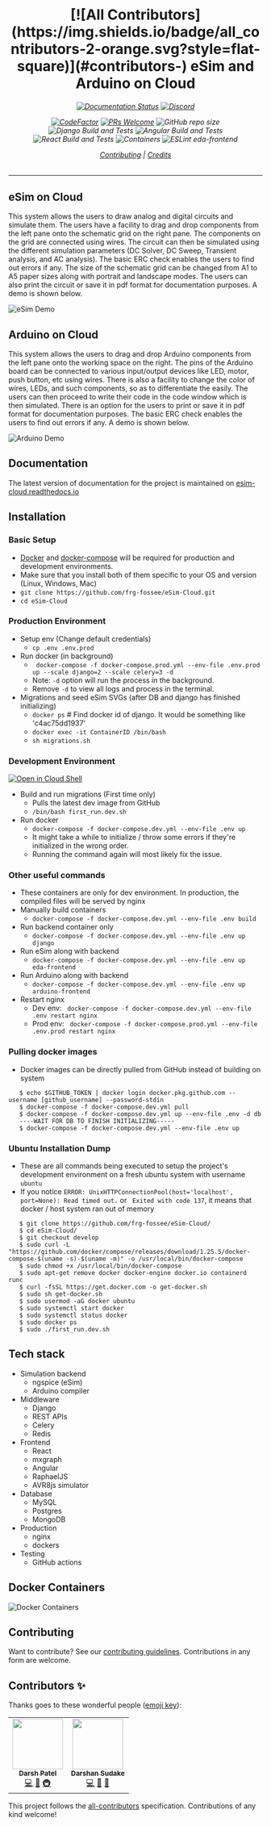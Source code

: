 <h1 align="center"> 
<!-- ALL-CONTRIBUTORS-BADGE:START - Do not remove or modify this section -->
[![All Contributors](https://img.shields.io/badge/all_contributors-2-orange.svg?style=flat-square)](#contributors-)
<!-- ALL-CONTRIBUTORS-BADGE:END -->
eSim and Arduino on Cloud 
</h1>
<h6 align="center"> 

[![Documentation Status](https://readthedocs.org/projects/esim-cloud/badge/?version=latest)](https://esim-cloud.readthedocs.io/en/latest/?badge=latest)
[![Discord](https://img.shields.io/discord/737767491266281583?color=blue&label=chat%20with%20us&logo=discord)](https://discord.gg/cZbDD8K)

[![CodeFactor](https://www.codefactor.io/repository/github/frg-fossee/esim-cloud/badge)](https://www.codefactor.io/repository/github/frg-fossee/esim-cloud)
[![PRs Welcome](https://img.shields.io/badge/PRs-welcome-important)](https://img.shields.io/badge/PRs-welcome-important)
![GitHub repo size](https://img.shields.io/github/repo-size/frg-fossee/eSim-Cloud?color=ff69b4&logo=git&logoColor=ff69b4)
![Django Build and Tests](https://github.com/frg-fossee/eSim-Cloud/workflows/Django%20Build%20and%20Tests/badge.svg?branch=develop)
![Angular Build and Tests](https://github.com/frg-fossee/eSim-Cloud/workflows/Angular%20Build%20and%20Tests/badge.svg?branch=develop)
![React Build and Tests](https://github.com/frg-fossee/eSim-Cloud/workflows/React%20Build%20and%20Tests/badge.svg?branch=develop)
![Containers](https://github.com/frg-fossee/eSim-Cloud/workflows/Containers/badge.svg)
![ESLint eda-frontend](https://github.com/frg-fossee/eSim-Cloud/workflows/ESLint%20eda-frontend/badge.svg?branch=develop)

[Contributing](#Contributing) | [Credits](#Credits)
</h6>

---

## eSim on Cloud
This system allows the users to draw analog and digital circuits and simulate them. The users have a facility to drag and drop components from the left pane onto the schematic grid on the right pane. The components on the grid are connected using wires. The circuit can then be simulated using the different simulation parameters (DC Solver, DC Sweep, Transient analysis, and AC analysis). The basic ERC check enables the users to find out errors if any. The size of the schematic grid can be changed from A1 to A5 paper sizes along with portrait and landscape modes. The users can also print the circuit or save it in pdf format for documentation purposes. A demo is shown below.

![eSim Demo](demo/demo-esim.gif)

## Arduino on Cloud
This system allows the users to drag and drop Arduino components from the left pane onto the working space on the right. The pins of the Arduino board can be connected to various input/output devices like LED, motor, push button, etc using wires. There is also a facility to change the color of wires, LEDs, and such components, so as to differentiate the easily. The users can then proceed to write their code in the code window which is then simulated. There is an option for the users to print or save it in pdf format for documentation purposes. The basic ERC check enables the users to find out errors if any. A demo is shown below.

![Arduino Demo](demo/demo-arduino.gif)

## Documentation 

The latest version of documentation for the project is maintained on [esim-cloud.readthedocs.io](https://esim-cloud.readthedocs.io/)

## Installation

### Basic Setup
* [Docker](https://docs.docker.com/get-docker/) and [docker-compose](https://docs.docker.com/compose/install/) will be required for production and development environments. 
* Make sure that you install both of them specific to your OS and version (Linux, Windows, Mac)
* ```git clone https://github.com/frg-fossee/eSim-Cloud.git```
* ```cd eSim-Cloud```

### Production Environment
* Setup env (Change default credentials)
  * ``` cp .env .env.prod ```
* Run docker (in background) 
  * ``` docker-compose -f docker-compose.prod.yml --env-file .env.prod up --scale django=2 --scale celery=3 -d```
  * Note: ```-d``` option will run the process in the background. 
  * Remove ```-d``` to view all logs and process in the terminal.
* Migrations and seed eSim SVGs (after DB and django has finished initializing)
   * ```docker ps```  # Find docker id of django. It would be something like 'c4ac75dd1937'
   * ```docker exec -it ContainerID /bin/bash```
   * ```sh migrations.sh```

### Development Environment
[![Open in Cloud Shell](https://gstatic.com/cloudssh/images/open-btn.svg)](https://ssh.cloud.google.com/cloudshell/editor?cloudshell_git_repo=https%3A%2F%2Fgithub.com%2Ffrg-fossee%2FeSim-Cloud&cloudshell_git_branch=develop&cloudshell_print=first_run.dev.sh&cloudshell_tutorial=README.md)

* Build and run migrations (First time only)
  * Pulls the latest dev image from GitHub
  * ``` /bin/bash first_run.dev.sh ``` 
* Run docker
  * ``` docker-compose -f docker-compose.dev.yml --env-file .env up ```  
  * It might take a while to initialize / throw some errors if they're initialized in the wrong order.
  * Running the command again will most likely fix the issue.

### Other useful commands
* These containers are only for dev environment. In production, the compiled files will be served by nginx
* Manually build containers
  * ```docker-compose -f docker-compose.dev.yml --env-file .env build```
* Run backend container only
  * ```docker-compose -f docker-compose.dev.yml --env-file .env up django```
* Run eSim along with backend
  * ``` docker-compose -f docker-compose.dev.yml --env-file .env up eda-frontend ```
* Run Arduino along with backend
  * ``` docker-compose -f docker-compose.dev.yml --env-file .env up arduino-frontend ```
* Restart nginx
  * Dev env: ``` docker-compose -f docker-compose.dev.yml --env-file .env restart nginx```
  * Prod env: ``` docker-compose -f docker-compose.prod.yml --env-file .env.prod restart nginx``` 

### Pulling docker images
* Docker images can be directly pulled from GitHub instead of building on system
```console
   $ echo $GITHUB_TOKEN | docker login docker.pkg.github.com --username [github_username] --password-stdin
   $ docker-compose -f docker-compose.dev.yml pull
   $ docker-compose -f docker-compose.dev.yml up --env-file .env -d db
   ----WAIT FOR DB TO FINISH INITIALIZING-----
   $ docker-compose -f docker-compose.dev.yml --env-file .env up
```

### Ubuntu Installation Dump
* These are all commands being executed to setup the project's development environment on a fresh ubuntu system with username ```ubuntu```
* If you notice ``` ERROR: UnixHTTPConnectionPool(host='localhost', port=None): Read timed out. ``` or ``` Exited with code 137```, it means that docker / host system ran out of memory

```console
   $ git clone https://github.com/frg-fossee/eSim-Cloud/
   $ cd eSim-Cloud/
   $ git checkout develop
   $ sudo curl -L "https://github.com/docker/compose/releases/download/1.25.5/docker-compose-$(uname -s)-$(uname -m)" -o /usr/local/bin/docker-compose
   $ sudo chmod +x /usr/local/bin/docker-compose
   $ sudo apt-get remove docker docker-engine docker.io containerd runc
   $ curl -fsSL https://get.docker.com -o get-docker.sh
   $ sudo sh get-docker.sh
   $ sudo usermod -aG docker ubuntu
   $ sudo systemctl start docker
   $ sudo systemctl status docker
   $ sudo docker ps
   $ sudo ./first_run.dev.sh
```

## Tech stack
* Simulation backend
  * ngspice (eSim)
  * Arduino compiler 
* Middleware
  * Django 
  * REST APIs 
  * Celery 
  * Redis 
* Frontend
  * React
  * mxgraph
  * Angular
  * RaphaelJS
  * AVR8js simulator
* Database
  * MySQL
  * Postgres
  * MongoDB
* Production
  * nginx
  * dockers
* Testing
  * GitHub actions  

## Docker Containers
![Docker Containers](docs/images/docker.png)

## Contributing 
Want to contribute? See our [contributing guidelines](CONTRIBUTING.md). Contributions in any form are welcome.

## Contributors ✨

Thanks goes to these wonderful people ([emoji key](https://allcontributors.org/docs/en/emoji-key)):

<!-- ALL-CONTRIBUTORS-LIST:START - Do not remove or modify this section -->
<!-- prettier-ignore-start -->
<!-- markdownlint-disable -->
<table>
  <tr>
    <td align="center"><a href="http://darshkpatel.com"><img src="https://avatars.githubusercontent.com/u/11258286?v=4?s=100" width="100px;" alt=""/><br /><sub><b>Darsh Patel</b></sub></a><br /><a href="https://github.com/frg-fossee/eSim-Cloud/commits?author=darshkpatel" title="Code">💻</a> <a href="https://github.com/frg-fossee/eSim-Cloud/commits?author=darshkpatel" title="Documentation">📖</a> <a href="#infra-darshkpatel" title="Infrastructure (Hosting, Build-Tools, etc)">🚇</a></td>
    <td align="center"><a href="https://www.linkedin.com/in/darshan-sudake-a640ba1b1/"><img src="https://avatars.githubusercontent.com/u/42094875?v=4?s=100" width="100px;" alt=""/><br /><sub><b>Darshan Sudake</b></sub></a><br /><a href="https://github.com/frg-fossee/eSim-Cloud/commits?author=dssudake" title="Code">💻</a> <a href="https://github.com/frg-fossee/eSim-Cloud/commits?author=dssudake" title="Documentation">📖</a> <a href="#design-dssudake" title="Design">🎨</a></td>
  </tr>
</table>

<!-- markdownlint-restore -->
<!-- prettier-ignore-end -->

<!-- ALL-CONTRIBUTORS-LIST:END -->

This project follows the [all-contributors](https://github.com/all-contributors/all-contributors) specification. Contributions of any kind welcome!